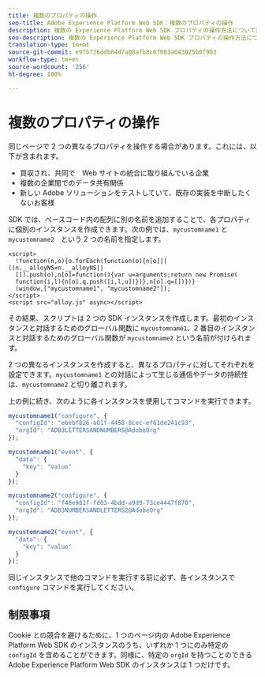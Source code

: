 ```yaml
---
title: 複数のプロパティの操作
seo-title: Adobe Experience Platform Web SDK：複数のプロパティの操作
description: 複数の Experience Platform Web SDK プロパティの操作方法について説明します
seo-description: 複数の Experience Platform Web SDK プロパティの操作方法について説明します
translation-type: tm+mt
source-git-commit: e9fb726ddb84d7a08afb8c0f083a643025b0f903
workflow-type: tm+mt
source-wordcount: '256'
ht-degree: 100%

---
```



# 複数のプロパティの操作

同じページで 2 つの異なるプロパティを操作する場合があります。これには、以下が含まれます。

* 買収され、共同で　Web サイトの統合に取り組んでいる企業
* 複数の企業間でのデータ共有関係
* 新しい Adobe ソリューションをテストしていて、既存の実装を中断したくないお客様

SDK では、ベースコード内の配列に別の名前を追加することで、各プロパティに個別のインスタンスを作成できます。次の例では、`mycustomname1` と　`mycustomname2`　という 2 つの名前を指定します。

```markup
<script>
  !function(n,o){o.forEach(function(o){n[o]||((n.__alloyNS=n.__alloyNS||
  []).push(o),n[o]=function(){var u=arguments;return new Promise(
  function(i,l){n[o].q.push([i,l,u])})},n[o].q=[])})}
  (window,["mycustomname1", "mycustomname2"]);
</script>
<script src="alloy.js" async></script>
```

その結果、スクリプトは 2 つの SDK インスタンスを作成します。最初のインスタンスと対話するためのグローバル関数に `mycustomname1`、2 番目のインスタンスと対話するためのグローバル関数が `mycustomname2` という名前が付けられます。

2 つの異なるインスタンスを作成すると、異なるプロパティに対してそれぞれを設定できます。`mycustomname1` との対話によって生じる通信やデータの持続性は、`mycustomname2` と切り離されます。

上の例に続き、次のように各インスタンスを使用してコマンドを実行できます。

```javascript
mycustomname1("configure", {
  "configId": "ebebf826-a01f-4458-8cec-ef61de241c93",
  "orgId": "ADB3LETTERSANDNUMBERS@AdobeOrg"
});

mycustomname1("event", {
  "data": {
    "key": "value"
  }
});

mycustomname2("configure", {
  "configId": "f46e981f-fd03-4bdd-a9d9-73ce4447f870",
  "orgId": "ADB3NUMBERSANDLETTERS2@AdobeOrg"
});

mycustomname2("event", {
  "data": {
    "key": "value"
  }
});
```

同じインスタンスで他のコマンドを実行する前に必ず、各インスタンスで `configure` コマンドを実行してください。

## 制限事項

Cookie との競合を避けるために、1 つのページ内の Adobe Experience Platform Web SDK のインスタンスのうち、いずれか 1 つにのみ特定の `configId` を含めることができます。同様に、特定の `orgId` を持つことのできる Adobe Experience Platform Web SDK のインスタンスは 1 つだけです。
